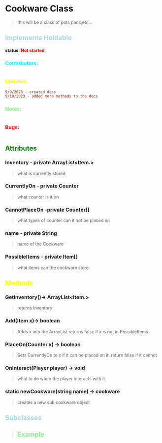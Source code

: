 # Cookware Class 
> this will be a class of pots,pans,etc...
##  <span style="color:lightblue;">implements Holdable</span>
#### status: <span style="color:red;">Not started</span>
### <span style="color:cyan;">Contributors:</span>
<!--put your names here between the ``` if you worked on it, and put what you did-->
```diff 
```
### <span style="color:yellow;">Updates:</span>
```diff
5/9/2023 - created docs
5/10/2023 - added more methods to the docs
```
### <span style="color:lightgreen;">Notes:</span>
```diff

```
### <span style="color:red;">Bugs:</span>
```diff
```
## <span style="color:green;">Attributes</span>

### **Inventory** - private ArrayList<Item.>
> what is currently stored

### **CurrentlyOn** - private Counter
> what counter is it on

### **CannotPlaceOn** -private Counter[]
> what types of counter can it not be placed on

### **name** - private String
> name of the Cookware

### **PossibleItems** - private Item[]
> what items can the cookware store

## <span style="color:yellow;">Methods</span>

### **GetInventory()**-> ArrayList<Item.>
>returns Inventory 

### **Add(Item x)**-> boolean
>Adds x into the ArrayList returns false if x is not in PossibleItems

### **PlaceOn(Counter x)** -> boolean
>Sets CurrentlyOn to x if it can be placed on it. return false if it cannot

### **OnInteract(Player player)** -> void
>what to do when the player interacts with it

### **static newCookware(string name)** -> cookware
>creates a new sub cookware object

## <span style="color:lightblue;">Subclasses</span>
> ## <span style="color:lightgreen;">Example</span>   
```java
```
